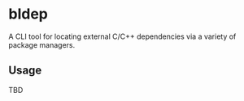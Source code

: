 # bldep

A CLI tool for locating external C/C++ dependencies via a variety of package managers.

## Usage

TBD
